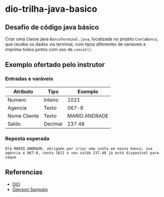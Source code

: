 # dio-trilha-java-basico

## Desafio de código java básico
Criar uma classe java `BancoTerminal.java`, localizada no projeto `ContaBanco`, que recebe os dados via terminal, com tipos diferentes de variaveis e imprima todos juntos com uso de `concat()`.

## Exemplo ofertado pelo instrutor

### Entradas e varáveis
| Atributo  | Tipo     | Exemplo   
| --------- | ---------| ------- 
| Numero    | Inteiro  | 1021 
| Agencia   | Texto    | 067-8
| Nome Cliente | Texto    | MARIO ANDRADE
| Saldo | Decimal |237.48

### Reposta esperada

```
Olá MARIO ANDRADE, obrigado por criar uma conta em nosso banco, sua agência é 067-8, conta 1021 e seu saldo 237.48 já está disponível para saque
```


## Referencias

- [DIO](https://www.dio.me)
- [Gleyson Sampaio](https://github.com/glysns)


